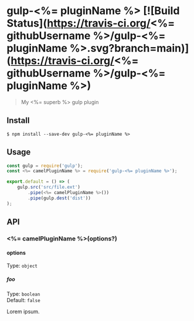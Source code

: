 # gulp-<%= pluginName %> [![Build Status](https://travis-ci.org/<%= githubUsername %>/gulp-<%= pluginName %>.svg?branch=main)](https://travis-ci.org/<%= githubUsername %>/gulp-<%= pluginName %>)

> My <%= superb %> gulp plugin

## Install

```
$ npm install --save-dev gulp-<%= pluginName %>
```

## Usage

```js
const gulp = require('gulp');
const <%= camelPluginName %> = require('gulp-<%= pluginName %>');

export.default = () => (
	gulp.src('src/file.ext')
		.pipe(<%= camelPluginName %>())
		.pipe(gulp.dest('dist'))
);
```

## API

### <%= camelPluginName %>(options?)

#### options

Type: `object`

##### foo

Type: `boolean`\
Default: `false`

Lorem ipsum.
